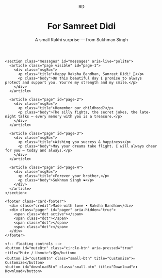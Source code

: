 <!DOCTYPE html>
<html lang="en">
<head>
  <meta charset="utf-8" />
  <meta name="viewport" content="width=device-width,initial-scale=1" />
  <title>For Samreet Didi — From Sukhman Singh</title>
  <link rel="stylesheet" href="style.css">
</head>
<body>
  <main class="card" role="main" aria-label="Raksha Bandhan greeting">
    <header class="card-header">
      <div class="logo" aria-hidden="true">RD</div>
      <div class="header-text">
        <h1>For Samreet Didi</h1>
        <div class="sub">A small Rakhi surprise — from Sukhman Singh</div>
      </div>
    </header>

    <section class="messages" id="messages" aria-live="polite">
      <article class="page visible" id="page-1">
        <div class="msgBox">
          <p class="title">Happy Raksha Bandhan, Samreet Didi! 🎊</p>
          <p class="body">On this beautiful day I promise to always protect and support you. You're my strength and my smile.</p>
        </div>
      </article>

      <article class="page" id="page-2">
        <div class="msgBox">
          <p class="title">Remember our childhood?</p>
          <p class="body">The silly fights, the secret jokes, the late-night talks — every memory with you is a treasure.</p>
        </div>
      </article>

      <article class="page" id="page-3">
        <div class="msgBox">
          <p class="title">Wishing you success & happiness</p>
          <p class="body">May your dreams take flight. I will always cheer for you — today and always.</p>
        </div>
      </article>

      <article class="page" id="page-4">
        <div class="msgBox">
          <p class="title">Forever your brother,</p>
          <p class="body">Sukhman Singh ❤️</p>
        </div>
      </article>
    </section>

    <footer class="card-footer">
      <div class="credit">Made with love • Raksha Bandhan</div>
      <div class="pager" id="pager" aria-hidden="true">
        <span class="dot active"></span>
        <span class="dot"></span>
        <span class="dot"></span>
        <span class="dot"></span>
      </div>
    </footer>

    <!-- floating controls -->
    <button id="muteBtn" class="circle-btn" aria-pressed="true" title="Mute / Unmute">🔇</button>
    <button id="customBtn" class="small-btn" title="Customize">✏️ Customize</button>
    <button id="downloadBtn" class="small-btn" title="Download">⬇️ Download</button>
  </main>

  <!-- background audio: put veera_best_part.mp3 in same folder -->
  <audio id="bgSong" loop playsinline>
    <source src="veera_best_part.mp3" type="audio/mpeg">
    Your browser does not support the audio element.
  </audio>

  <script src="script.js"></script>
</body>
</html>
